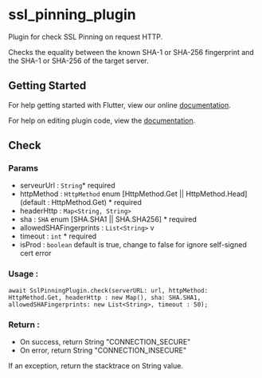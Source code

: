 # ssl_pinning_plugin

Plugin for check SSL Pinning on request HTTP.

Checks the equality between the known SHA-1 or SHA-256 fingerprint and the SHA-1 or SHA-256 of the target server.

## Getting Started

For help getting started with Flutter, view our online
[documentation](https://flutter.io/).

For help on editing plugin code, view the [documentation](https://flutter.io/platform-plugins/#edit-code).

## Check

### Params

- serveurUrl : `String`* required
- httpMethod : `HttpMethod` enum [HttpMethod.Get || HttpMethod.Head] (default : HttpMethod.Get) * required
- headerHttp : `Map<String, String>` 
- sha : `SHA` enum [SHA.SHA1 || SHA.SHA256] * required
- allowedSHAFingerprints : `List<String>` v
- timeout : `int` * required
- isProd : `boolean` default is true, change to false for ignore self-signed cert error

### Usage :

`await SslPinningPlugin.check(serverURL: url, httpMethod: HttpMethod.Get, headerHttp : new Map(), sha: SHA.SHA1, allowedSHAFingerprints: new List<String>, timeout : 50);`

### Return :

- On success, return String "CONNECTION_SECURE"
- On error, return String "CONNECTION_INSECURE"

If an exception, return the stacktrace on String value.
